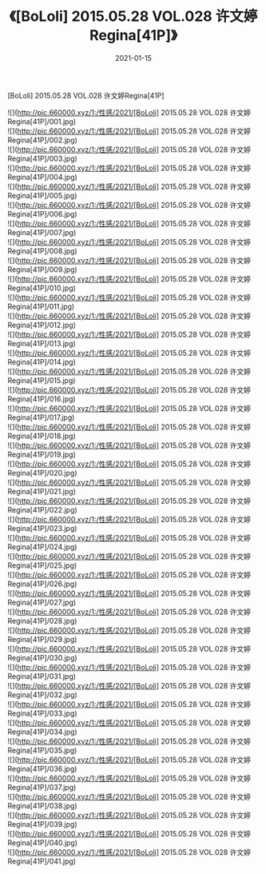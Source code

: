 ﻿---
layout: post
title:  《[BoLoli] 2015.05.28 VOL.028 许文婷Regina[41P]》
date:   2021-01-15
img: http://pic.660000.xyz/1:/性感/2021/[BoLoli] 2015.05.28 VOL.028 许文婷Regina[41P]/000.jpg
categories: [美女, 清纯, 唯美]
---

[BoLoli] 2015.05.28 VOL.028 许文婷Regina[41P]

  ![](http://pic.660000.xyz/1:/性感/2021/[BoLoli] 2015.05.28 VOL.028 许文婷Regina[41P]/001.jpg) <br> ![](http://pic.660000.xyz/1:/性感/2021/[BoLoli] 2015.05.28 VOL.028 许文婷Regina[41P]/002.jpg) <br> ![](http://pic.660000.xyz/1:/性感/2021/[BoLoli] 2015.05.28 VOL.028 许文婷Regina[41P]/003.jpg) <br> ![](http://pic.660000.xyz/1:/性感/2021/[BoLoli] 2015.05.28 VOL.028 许文婷Regina[41P]/004.jpg) <br> ![](http://pic.660000.xyz/1:/性感/2021/[BoLoli] 2015.05.28 VOL.028 许文婷Regina[41P]/005.jpg) <br> ![](http://pic.660000.xyz/1:/性感/2021/[BoLoli] 2015.05.28 VOL.028 许文婷Regina[41P]/006.jpg) <br> ![](http://pic.660000.xyz/1:/性感/2021/[BoLoli] 2015.05.28 VOL.028 许文婷Regina[41P]/007.jpg) <br> ![](http://pic.660000.xyz/1:/性感/2021/[BoLoli] 2015.05.28 VOL.028 许文婷Regina[41P]/008.jpg) <br> ![](http://pic.660000.xyz/1:/性感/2021/[BoLoli] 2015.05.28 VOL.028 许文婷Regina[41P]/009.jpg) <br> ![](http://pic.660000.xyz/1:/性感/2021/[BoLoli] 2015.05.28 VOL.028 许文婷Regina[41P]/010.jpg) <br> ![](http://pic.660000.xyz/1:/性感/2021/[BoLoli] 2015.05.28 VOL.028 许文婷Regina[41P]/011.jpg) <br> ![](http://pic.660000.xyz/1:/性感/2021/[BoLoli] 2015.05.28 VOL.028 许文婷Regina[41P]/012.jpg) <br> ![](http://pic.660000.xyz/1:/性感/2021/[BoLoli] 2015.05.28 VOL.028 许文婷Regina[41P]/013.jpg) <br> ![](http://pic.660000.xyz/1:/性感/2021/[BoLoli] 2015.05.28 VOL.028 许文婷Regina[41P]/014.jpg) <br> ![](http://pic.660000.xyz/1:/性感/2021/[BoLoli] 2015.05.28 VOL.028 许文婷Regina[41P]/015.jpg) <br> ![](http://pic.660000.xyz/1:/性感/2021/[BoLoli] 2015.05.28 VOL.028 许文婷Regina[41P]/016.jpg) <br> ![](http://pic.660000.xyz/1:/性感/2021/[BoLoli] 2015.05.28 VOL.028 许文婷Regina[41P]/017.jpg) <br> ![](http://pic.660000.xyz/1:/性感/2021/[BoLoli] 2015.05.28 VOL.028 许文婷Regina[41P]/018.jpg) <br> ![](http://pic.660000.xyz/1:/性感/2021/[BoLoli] 2015.05.28 VOL.028 许文婷Regina[41P]/019.jpg) <br> ![](http://pic.660000.xyz/1:/性感/2021/[BoLoli] 2015.05.28 VOL.028 许文婷Regina[41P]/020.jpg) <br> ![](http://pic.660000.xyz/1:/性感/2021/[BoLoli] 2015.05.28 VOL.028 许文婷Regina[41P]/021.jpg) <br> ![](http://pic.660000.xyz/1:/性感/2021/[BoLoli] 2015.05.28 VOL.028 许文婷Regina[41P]/022.jpg) <br> ![](http://pic.660000.xyz/1:/性感/2021/[BoLoli] 2015.05.28 VOL.028 许文婷Regina[41P]/023.jpg) <br> ![](http://pic.660000.xyz/1:/性感/2021/[BoLoli] 2015.05.28 VOL.028 许文婷Regina[41P]/024.jpg) <br> ![](http://pic.660000.xyz/1:/性感/2021/[BoLoli] 2015.05.28 VOL.028 许文婷Regina[41P]/025.jpg) <br> ![](http://pic.660000.xyz/1:/性感/2021/[BoLoli] 2015.05.28 VOL.028 许文婷Regina[41P]/026.jpg) <br> ![](http://pic.660000.xyz/1:/性感/2021/[BoLoli] 2015.05.28 VOL.028 许文婷Regina[41P]/027.jpg) <br> ![](http://pic.660000.xyz/1:/性感/2021/[BoLoli] 2015.05.28 VOL.028 许文婷Regina[41P]/028.jpg) <br> ![](http://pic.660000.xyz/1:/性感/2021/[BoLoli] 2015.05.28 VOL.028 许文婷Regina[41P]/029.jpg) <br> ![](http://pic.660000.xyz/1:/性感/2021/[BoLoli] 2015.05.28 VOL.028 许文婷Regina[41P]/030.jpg) <br> ![](http://pic.660000.xyz/1:/性感/2021/[BoLoli] 2015.05.28 VOL.028 许文婷Regina[41P]/031.jpg) <br> ![](http://pic.660000.xyz/1:/性感/2021/[BoLoli] 2015.05.28 VOL.028 许文婷Regina[41P]/032.jpg) <br> ![](http://pic.660000.xyz/1:/性感/2021/[BoLoli] 2015.05.28 VOL.028 许文婷Regina[41P]/033.jpg) <br> ![](http://pic.660000.xyz/1:/性感/2021/[BoLoli] 2015.05.28 VOL.028 许文婷Regina[41P]/034.jpg) <br> ![](http://pic.660000.xyz/1:/性感/2021/[BoLoli] 2015.05.28 VOL.028 许文婷Regina[41P]/035.jpg) <br> ![](http://pic.660000.xyz/1:/性感/2021/[BoLoli] 2015.05.28 VOL.028 许文婷Regina[41P]/036.jpg) <br> ![](http://pic.660000.xyz/1:/性感/2021/[BoLoli] 2015.05.28 VOL.028 许文婷Regina[41P]/037.jpg) <br> ![](http://pic.660000.xyz/1:/性感/2021/[BoLoli] 2015.05.28 VOL.028 许文婷Regina[41P]/038.jpg) <br> ![](http://pic.660000.xyz/1:/性感/2021/[BoLoli] 2015.05.28 VOL.028 许文婷Regina[41P]/039.jpg) <br> ![](http://pic.660000.xyz/1:/性感/2021/[BoLoli] 2015.05.28 VOL.028 许文婷Regina[41P]/040.jpg) <br> ![](http://pic.660000.xyz/1:/性感/2021/[BoLoli] 2015.05.28 VOL.028 许文婷Regina[41P]/041.jpg) <br>